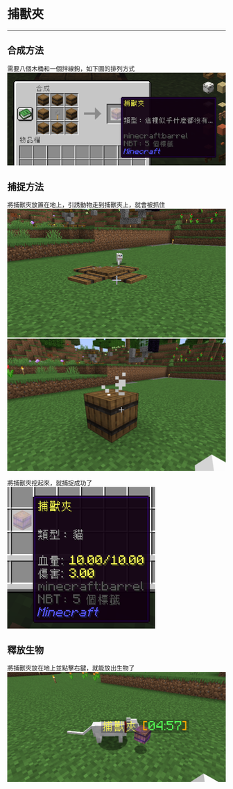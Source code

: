 # 捕獸夾
** **
## 合成方法
需要八個木桶和一個拌線鉤，如下圖的排列方式
![圖片](assets/trap/crafting.png)

## 捕捉方法
將捕獸夾放置在地上，引誘動物走到捕獸夾上，就會被抓住
![圖片](assets/trap/walking.png)
![圖片](assets/trap/catched.png)

將捕獸夾挖起來，就捕捉成功了
<br>
![圖片](assets/trap/pickup.png)

## 釋放生物
將捕獸夾放在地上並點擊右鍵，就能放出生物了
![圖片](assets/trap/released.png)